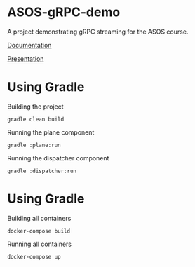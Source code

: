 # ASOS-gRPC-demo
A project demonstrating gRPC streaming for the ASOS course.

[Documentation](./documentation/documentation.pdf)

[Presentation](./documentation/presentation.pdf)

# Using Gradle
Building the project
```
gradle clean build
```

Running the plane component
```
gradle :plane:run
```

Running the dispatcher component
```
gradle :dispatcher:run
```

# Using Gradle

Building all containers
```shell
docker-compose build
```

Running all containers
```shell
docker-compose up
```
